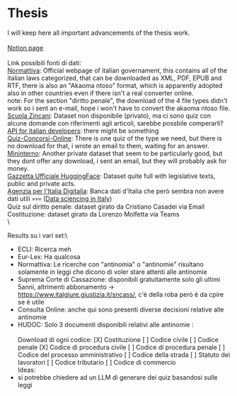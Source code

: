 # Thesis
I will keep here all important advancements of the thesis work.\
\
[Notion page](https://www.notion.so/Lawyer-LLM-c764972bb5964a0b88e711029cc1ca6e?pvs=4)\
\
Link possibili fonti di dati:\
[Normattiva](https://www.normattiva.it/staticPage/codici): Official webpage of italian governament, this contains all of the italian laws categorized, that can be downloaded as XML, PDF, EPUB and RTF, there is also an "Akaoma ntoso" format, which is apparently adopted also in other countries even if there isn't a real converter online.\
note: For the section "diritto penale", the download of the 4 file types didn't work so i sent an e-mail, hope i won't have to convert the akaoma ntoso file.\
[Scuola Zincani](https://www.formazionegiuridica.org/quiz-autovalutazione-esame-avvocatura): Dataset non disponibile (privato), ma ci sono quiz con alcune domande con riferimenti agli articoli, sarebbe possbile comperarli?\
[API for italian developers](https://developers.italia.it/it/api.html): there might be something\
[Quiz-Concorsi-Online](https://www.quiz-concorsi-online.com/item.php?pgCode=G28I220R466&js_status=js_is_on): There is one quiz of the type we need, but there is no download for that, i wrote an email to them, waiting for an answer.\
[Mininterno](https://www.mininterno.net/begint.asp?idc=527#google_vignette): Another private dataset that seem to be particularly good, but they dont offer any download, i sent an email, but they will probably ask for money.\
[Gazzetta Ufficiale HuggingFace](https://huggingface.co/datasets/mii-llm/gazzetta-ufficiale): Dataset quite full with legislative texts, public and private acts.\
[Agenzia per l'Italia Digitalia](https://dati.gov.it/): Banca dati d'Italia che però sembra non avere dati utili 💀💀💀 ([Data sciencing in Italy](https://forum.italia.it/t/normattiva-open-data/536))\
Quiz sul diritto penale: dataset girato da Cristiano Casadei via Email\
Costituzione: dataset girato da Lorenzo Molfetta via Teams\
\

Results su i vari set:\
- ECLI: Ricerca meh
- Eur-Lex: Ha qualcosa
- Normattiva: Le ricerche con "antinomia" o "antinomie" risultano solamente in leggi che dicono di voler stare attenti alle antinomie
- Suprema Corte di Cassazione: disponibili gratuitamente solo gli ultimi 5anni, altrimenti abbonamento -> https://www.italgiure.giustizia.it/sncass/, c'è della roba però è da cpire se è utile
- Consulta Online: anche qui sono presenti diverse decisioni relative alle antinomie
- HUDOC: Solo 3 documenti disponibili relativi alle antinomie :\
\
Download di ogni codice:
[X] Costituzione
[ ] Codice civile
[ ] Codice penale
[X] Codice di procedura civile
[ ] Codice di procedura penale
[ ] Codice del processo amministrativo
[ ] Codice della strada
[ ] Statuto dei lavoratori
[ ] Codice tributario
[ ] Codice di commercio
\
Ideas:
- si potrebbe chiedere ad un LLM di generare dei quiz basandosi sulle leggi